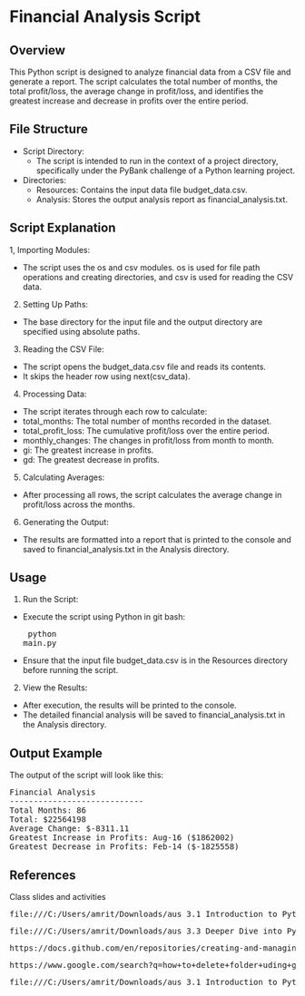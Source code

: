 # Financial Analysis Script
## Overview
This Python script is designed to analyze financial data from a CSV file and generate a report. The script calculates the total number of months, the total profit/loss, the average change in profit/loss, and identifies the greatest increase and decrease in profits over the entire period.

## File Structure
- Script Directory:
  - The script is intended to run in the context of a project directory, specifically under the PyBank challenge of a Python learning project.
- Directories:
  - Resources: Contains the input data file budget_data.csv.
   - Analysis: Stores the output analysis report as financial_analysis.txt.

## Script Explanation
1, Importing Modules:
- The script uses the os and csv modules. os is used for file path operations and creating directories, and csv is used for reading the CSV data.
2. Setting Up Paths:
- The base directory for the input file and the output directory are specified using absolute paths.
3. Reading the CSV File:
- The script opens the budget_data.csv file and reads its contents.
- It skips the header row using next(csv_data).
4. Processing Data:
- The script iterates through each row to calculate:
 - total_months: The total number of months recorded in the dataset.
 - total_profit_loss: The cumulative profit/loss over the entire period.
 - monthly_changes: The changes in profit/loss from month to month.
 - gi: The greatest increase in profits.
 - gd: The greatest decrease in profits.
5. Calculating Averages:
- After processing all rows, the script calculates the average change in profit/loss across the months.
6. Generating the Output:
- The results are formatted into a report that is printed to the console and saved to financial_analysis.txt in the Analysis directory.
## Usage
1. Run the Script:
- Execute the script using Python in git bash: <pre>
python main.py</pre> 
- Ensure that the input file budget_data.csv is in the Resources directory before running the script.
2. View the Results:
- After execution, the results will be printed to the console.
- The detailed financial analysis will be saved to financial_analysis.txt in the Analysis directory.
## Output Example
The output of the script will look like this:
<pre>
Financial Analysis
----------------------------
Total Months: 86
Total: $22564198
Average Change: $-8311.11
Greatest Increase in Profits: Aug-16 ($1862002)
Greatest Decrease in Profits: Feb-14 ($-1825558)</pre>
## References
Class slides and activities
<pre>file:///C:/Users/amrit/Downloads/aus_3.1_Introduction_to_Python.pdf</pre>
<pre>file:///C:/Users/amrit/Downloads/aus_3.3_Deeper_Dive_into_Python.pdf</pre>
<pre>https://docs.github.com/en/repositories/creating-and-managing-repositories/cloning-a-repository</pre>
<pre>https://www.google.com/search?q=how+to+delete+folder+uding+git+bash&rlz=1C1CHBF_en-GBAU886AU886&oq=how+to+delete+folder+uding+git+bash&gs_lcrp=EgZjaHJvbWUyBggAEEUYOTIJCAEQABgNGIAEMggIAhAAGBYYHjIICAMQABgWGB4yCAgEEAAYFhgeMggIBRAAGBYYHjINCAYQABiGAxiABB</pre>
<pre>file:///C:/Users/amrit/Downloads/aus_3.1_Introduction_to_Python.pdf</pre>



